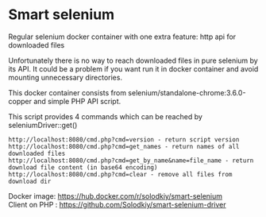 Smart selenium
==============

Regular selenium docker container with one extra feature: http api for downloaded files

Unfortunately there is no way to reach downloaded files in pure selenium by its API. It could be a problem if you want run it in docker container and avoid mounting unnecessary directories.

This docker container consists from selenium/standalone-chrome:3.6.0-copper and simple PHP API script.

This script provides 4 commands which can be reached by seleniumDriver::get()
```
http://localhost:8080/cmd.php?cmd=version - return script version
http://localhost:8080/cmd.php?cmd=get_names - return names of all downloaded files
http://localhost:8080/cmd.php?cmd=get_by_name&name=file_name - return download file content (in base64 encoding)
http://localhost:8080/cmd.php?cmd=clear - remove all files from download dir
```

Docker image: https://hub.docker.com/r/solodkiy/smart-selenium  
Client on PHP : https://github.com/Solodkiy/smart-selenium-driver
